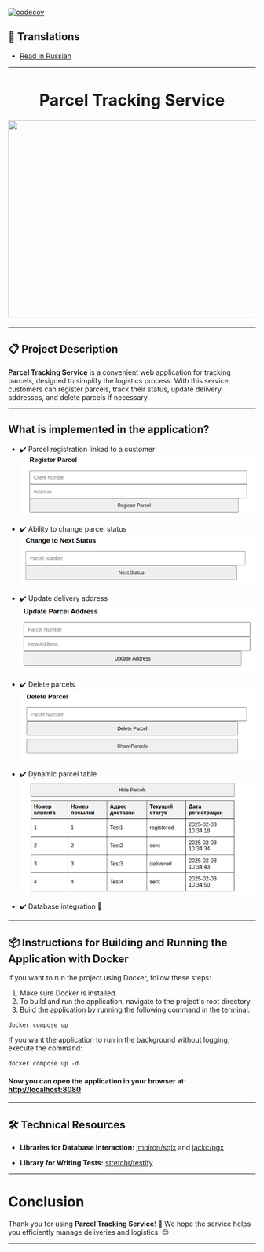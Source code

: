 [![codecov](https://codecov.io/gh/goroutiner/parcel_tracking_service/graph/badge.svg)](https://codecov.io/gh/goroutiner/parcel_tracking_service)

## 📖 Translations
- [Read in Russian](/README_RU.md)

---

<h3 align="center">
  <div align="center">
    <h1>Parcel Tracking Service</h1>
  </div>
  <a href="https://github.com/goroutiner/parcel_tracking_service">
    <img src="https://static.tildacdn.com/tild3332-3638-4866-a234-336133636235/lgiui.png" width="600" height="400"/>
  </a>
</h3>

---

## 📋 Project Description

**Parcel Tracking Service** is a convenient web application for tracking parcels, designed to simplify the logistics process. With this service, customers can register parcels, track their status, update delivery addresses, and delete parcels if necessary.

---

## What is implemented in the application?

- ✔️ Parcel registration linked to a customer \
  ![Register](https://github.com/goroutiner/parcel_tracking_service/raw/dev/images/register_exemple.png)

- ✔️ Ability to change parcel status \
  ![Change Status](https://github.com/goroutiner/parcel_tracking_service/raw/dev/images/change-status_exemple.png)

- ✔️ Update delivery address \
  ![Update Address](https://github.com/goroutiner/parcel_tracking_service/raw/dev/images/update-address_exemple.png)

- ✔️ Delete parcels \
  ![Delete](https://github.com/goroutiner/parcel_tracking_service/raw/dev/images/delete_exemple.png)

- ✔️ Dynamic parcel table \
  ![Table](https://github.com/goroutiner/parcel_tracking_service/raw/dev/images/table_exemple.png)

- ✔️ Database integration 📇

---

## 📦 Instructions for Building and Running the Application with Docker

If you want to run the project using Docker, follow these steps:

1. Make sure Docker is installed.
2. To build and run the application, navigate to the project's root directory.
3. Build the application by running the following command in the terminal:

```
docker compose up
```

If you want the application to run in the background without logging, execute the command:
```
docker compose up -d
```

#### Now you can open the application in your browser at: [http://localhost:8080](http://localhost:8080/ "Specify the port you configured in Port")

---

## 🛠️ Technical Resources

- **Libraries for Database Interaction:** [jmoiron/sqlx](https://github.com/jmoiron/sqlx) and [jackc/pgx](https://github.com/jackc/pgx)

- **Library for Writing Tests:** [stretchr/testify](https://github.com/stretchr/testify)

---

# Conclusion

Thank you for using **Parcel Tracking Service**! 🚀 We hope the service helps you efficiently manage deliveries and logistics. 😊

---